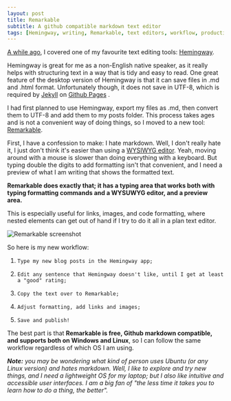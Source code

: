```yaml
---
layout: post
title: Remarkable
subtitle: A github compatible markdown text editor
tags: [Hemingway, writing, Remarkable, text editors, workflow, productivity]
---
```


[A while ago](https://melyanna.github.io/2016-08-15-progress-with-c25k/), I covered one of my favourite text editing tools: [Hemingway](http://www.hemingwayapp.com/).

Hemingway is great for me as a non-English native speaker, as it really helps with structuring text in a way that is tidy and easy to read.
One great feature of the desktop version of Hemingway is that it can save files in .md and .html format.
Unfortunately though, it does not save in UTF-8, which is required by [Jekyll](https://jekyllrb.com/)  on [Github Pages](https://pages.github.com/) .

I had first planned to use Hemingway, export my files as .md, then convert them to UTF-8 and add them to my posts folder.
This process takes ages and is not a convenient way of doing things, so I moved to a new tool: [Remarkable](https://remarkableapp.github.io/).

First, I have a confession to make: I hate markdown.
Well, I don't really hate it, I just don't think it's easier than using a [WYSIWYG editor](https://en.wikipedia.org/wiki/WYSIWYG).
Yeah, moving around with a mouse is slower than doing everything with a keyboard. But typing double the digits to add formatting isn't that convenient, and I need a preview of what I am writing that shows the formatted text.

**Remarkable does exactly that; it has a typing area that works both with typing formatting commands and a WYSUWYG editor, and a preview area.**

This is especially useful for links, images, and code formatting, where nested elements can get out of hand if I try to do it all in a plan text editor.

![Remarkable screenshot](https://remarkableapp.github.io/images/main_screenshot.png  "Remarkable screenshot")

So here is my new workflow:

1.     Type my new blog posts in the Hemingway app;
2.     Edit any sentence that Hemingway doesn't like, until I get at least a "good" rating;
3.     Copy the text over to Remarkable;
4.     Adjust formatting, add links and images;
5.     Save and publish!

The best part is that **Remarkable is free, Github markdown compatible, and supports both on Windows and Linux**, so I can follow the same workflow regardless of which OS I am using.

***Note:** you may be wondering what kind of person uses Ubuntu (or any Linux version) and hates markdown.
Well, I like to explore and try new things, and I need a lightweight OS for my laptop; but I also like intuitive and accessible user interfaces.
I am a big fan of "the less time it takes you to learn how to do a thing, the better".*
